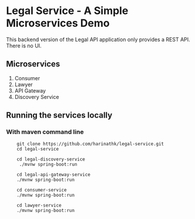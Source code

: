 # Legal Service - A Simple Microservices Demo
This backend version of the Legal API application only provides a REST API. There is no UI.

## Microservices
1. Consumer
2. Lawyer
3. API Gateway
4. Discovery Service

## Running the services locally

### With maven command line

````
    git clone https://github.com/harinathk/legal-service.git
    cd legal-service
    
    cd legal-discovery-service
     ./mvnw spring-boot:run
     
    cd legal-api-gateway-service
    ./mvnw spring-boot:run
    
    cd consumer-service
    ./mvnw spring-boot:run
    
    cd lawyer-service
    ./mvnw spring-boot:run
````